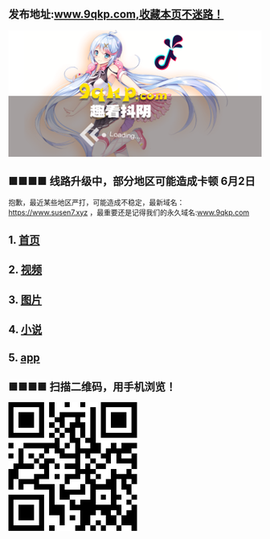 ## 发布地址:www.9qkp.com,收藏本页不迷路！

 [ ![Image](bg.png)](https://app.9qkp.com)
 
## ■■■■ 线路升级中，部分地区可能造成卡顿 6月2日
抱歉，最近某些地区严打，可能造成不稳定，最新域名：https://www.susen7.xyz ，最重要还是记得我们的永久域名:www.9qkp.com

## 1.  [首页](https://www.susen7.xyz)  
## 2.  [视频](https://www.susen7.xyz/vod/type/id/1.html) 
## 3.  [图片](https://www.susen7.xyz/art/type/id/2.html) 
## 4.  [小说](https://www.susen7.xyz/art/type/id/3.html) 
## 5.  [app](https://app.9qkp.com) 




## ■■■■ 扫描二维码，用手机浏览！
[ ![Image](QR.png)](https://app.9qkp.com)
